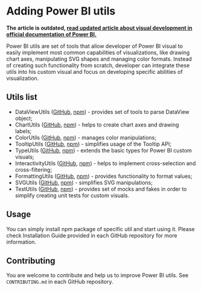 # Adding Power BI utils

**The article is outdated, [read updated article about visual development in official documentation of Power BI.](https://docs.microsoft.com/power-bi/developer/visuals/custom-visual-develop-tutorial)**

Power BI utils are set of tools that allow developer of Power BI visual to easily implement most common capabilities of visualizations, like drawing chart axes, manipulating SVG shapes and managing color formats. Instead of creating such functionality from scratch, developer can integrate these utils into his custom visual and focus on developing specific abilities of visualization.

## Utils list
* DataViewUtils ([GitHub](https://github.com/Microsoft/powerbi-visuals-utils-dataviewutils), [npm](https://www.npmjs.com/package/powerbi-visuals-utils-dataviewutils)) - provides set of tools to parse DataView object;
* ChartUtils ([GitHub](https://github.com/Microsoft/powerbi-visuals-utils-chartutils), [npm](https://www.npmjs.com/package/powerbi-visuals-utils-chartutils)) - helps to create chart axes and drawing labels;
* ColorUtils ([GitHub](https://github.com/Microsoft/powerbi-visuals-utils-colorutils), [npm](https://www.npmjs.com/package/powerbi-visuals-utils-colorutils)) - manages color manipulations;
* TooltipUtils ([GitHub](https://github.com/Microsoft/powerbi-visuals-utils-tooltiputils), [npm](https://www.npmjs.com/package/powerbi-visuals-utils-tooltiputils)) - simplifies usage of the Tooltip API;
* TypeUtils ([GitHub](https://github.com/Microsoft/powerbi-visuals-utils-typeutils), [npm](https://www.npmjs.com/package/powerbi-visuals-utils-typeutils)) - extends the basic types for Power BI custom visuals;
* InteractivityUtils ([GitHub](https://github.com/Microsoft/powerbi-visuals-utils-interactivityutils), [npm](https://www.npmjs.com/package/powerbi-visuals-utils-interactivityutils)) - helps to implement cross-selection and cross-filtering;
* FormattingUtils ([GitHub](https://github.com/Microsoft/powerbi-visuals-utils-formattingutils), [npm](https://www.npmjs.com/package/powerbi-visuals-utils-formattingutils)) - provides functionality to format values;
* SVGUtils ([GitHub](https://github.com/Microsoft/powerbi-visuals-utils-svgutils), [npm](https://www.npmjs.com/package/powerbi-visuals-utils-svgutils)) - simplifies SVG manipulations;
* TestUtils ([GitHub](https://github.com/Microsoft/powerbi-visuals-utils-testutils), [npm](https://www.npmjs.com/package/powerbi-visuals-utils-testutils)) - provides set of mocks and fakes in order to simplify creating unit tests for custom visuals.


## Usage
You can simply install npm package of specific util and start using it. Please check Installation Guide provided in each GitHub repository  for more information.

## Contributing
You are welcome to contribute and help us to improve Power BI utils. See `CONTRIBUTING.md` in each GitHub repository.
